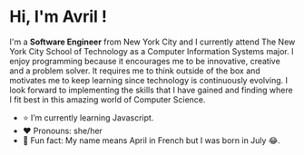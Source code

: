 

# Hi, I'm Avril !

I'm a **Software Engineer** from New York City and I currently attend The New York City School of Technology as a Computer Information Systems major. 
I enjoy programming because it encourages me to be innovative, creative and a problem solver. 
It requires me to think outside of the box and motivates me to keep learning since technology is continuously evolving. 
I look forward to implementing the skills that I have gained and finding where I fit best in this amazing world of Computer Science.


- :star: I’m currently learning Javascript.
- :heart: Pronouns: she/her
- :rose: Fun fact: My name means April in French but I was born in July :joy:.
